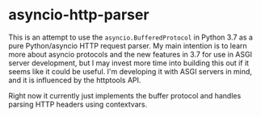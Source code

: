 # asyncio-http-parser

This is an attempt to use the `asyncio.BufferedProtocol` in Python 3.7 as a pure Python/asyncio HTTP request parser. My main intention is to learn more about asyncio protocols and the new features in 3.7 for use in ASGI server development, but I may invest more time into building this out if it seems like it could be useful. I'm developing it with ASGI servers in mind, and it is influenced by the httptools API.


Right now it currently just implements the buffer protocol and handles parsing HTTP headers using contextvars.
